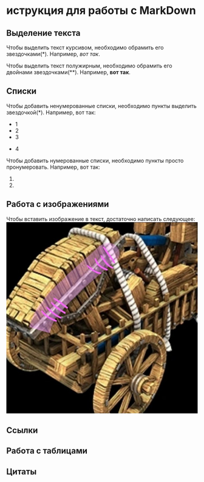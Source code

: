 # иструкция для работы с MarkDown

## Выделение текста

Чтобы выделить текст курсивом, необходимо обрамить его звездочками(*). Например, *вот так*.

Чтобы выделить текст полужирным, необходимо обрамить его двойнами звездочками(**). Например, **вот так**.

## Списки 

Чтобы добавить ненумерованные списки, необходимо пункты выделить звездочкой(*). Например, вот так:
* 1
* 2
* 3
+ 4

Чтобы добавить нумерованные списки, необходимо пункты просто пронумеровать. Например, вот так: 

1. 
2. 

## Работа с изображениями

Чтобы вставить изображение в текст, достаточно написать следующее: ![ТРЕБУУШЕТ!](trebushet.jpg)

## Ссылки

## Работа с таблицами

## Цитаты